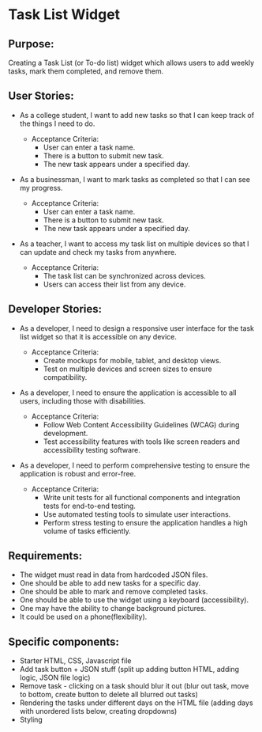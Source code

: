 # Task List Widget

## Purpose:
Creating a Task List (or To-do list) widget which allows users to add weekly tasks, mark them completed, and remove them.

## User Stories:

* As a college student, I want to add new tasks so that I can keep track of the things I need to do.
  * Acceptance Criteria:
    * User can enter a task name.
    * There is a button to submit new task.
    * The new task appears under a specified day.

* As a businessman, I want to mark tasks as completed so that I can see my progress.
  * Acceptance Criteria:
    * User can enter a task name.
    * There is a button to submit new task.
    * The new task appears under a specified day.
   
* As a teacher, I want to access my task list on multiple devices so that I can update and check my tasks from anywhere.
  * Acceptance Criteria:
    * The task list can be synchronized across devices.
    * Users can access their list from any device.

## Developer Stories:

* As a developer, I need to design a responsive user interface for the task list widget so that it is accessible on any device.
  * Acceptance Criteria:
    * Create mockups for mobile, tablet, and desktop views.
    * Test on multiple devices and screen sizes to ensure compatibility.

* As a developer, I need to ensure the application is accessible to all users, including those with disabilities.
  * Acceptance Criteria:
    * Follow Web Content Accessibility Guidelines (WCAG) during development.
    * Test accessibility features with tools like screen readers and accessibility testing software.

* As a developer, I need to perform comprehensive testing to ensure the application is robust and error-free.
  * Acceptance Criteria:
    * Write unit tests for all functional components and integration tests for end-to-end testing.
    * Use automated testing tools to simulate user interactions.
    * Perform stress testing to ensure the application handles a high volume of tasks efficiently.

## Requirements:
* The widget must read in data from hardcoded JSON files.
* One should be able to add new tasks for a specific day.
* One should be able to mark and remove completed tasks.
* One should be able to use the widget using a keyboard (accessibility).
* One may have the ability to change background pictures.
* It could be used on a phone(flexibility).

## Specific components:
* Starter HTML, CSS, Javascript file
* Add task button + JSON stuff (split up adding button HTML, adding logic, JSON file logic)
* Remove task - clicking on a task should blur it out (blur out task, move to bottom, create button to delete all blurred out tasks)
* Rendering the tasks under different days on the HTML file (adding days with unordered lists below, creating dropdowns)
* Styling

